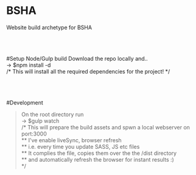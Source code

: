 # BSHA
Website build archetype for BSHA
<br /><br /><br /><br />


#Setup
Node/Gulp build
Download the repo locally and..<br />
-> $npm install -d <br />
  /* This will install all the required dependencies for the project! */
 <br /><br /><br /><br />
 
#Development
> On the root directory run <br />
  -> $gulp watch <br />
  /* This will prepare the build assets and spwn a local webserver on port:3000 <br />
  ** I've enable liveSync, browser refresh <br />
  ** i.e. every time you update SASS, JS etc files <br />
  ** It complies the file, copies them over the the /dist directory  <br />
  ** and automatically refresh the browser for instant results :) <br /> */
  
  


